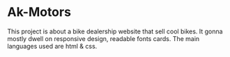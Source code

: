 # Ak-Motors
This project is about a bike dealership website that sell cool bikes. It gonna mostly dwell on responsive design, readable fonts cards. The main languages used are html & css. 
